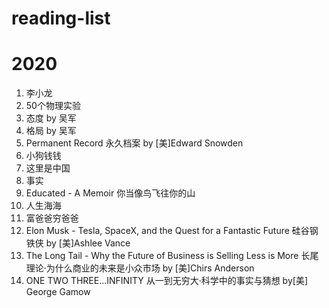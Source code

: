 # reading-list

# 2020
1. 李小龙
1. 50个物理实验
1. 态度 by 吴军
1. 格局 by 吴军
1. Permanent Record 永久档案 by [美]Edward Snowden 
1. 小狗钱钱 
1. 这里是中国 
1. 事实 
1. Educated - A Memoir 你当像鸟飞往你的山
1. 人生海海 
1. 富爸爸穷爸爸
1. Elon Musk - Tesla, SpaceX, and the Quest for a Fantastic Future 硅谷钢铁侠 by [美]Ashlee Vance
1. The Long Tail - Why the Future of Business is Selling Less is More 长尾理论·为什么商业的未来是小众市场 by [美]Chirs Anderson
1. ONE TWO THREE...INFINITY 从一到无穷大·科学中的事实与猜想 by[美] George Gamow